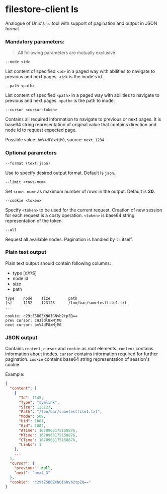 # filestore-client ls

Analogue of Unix's `ls` tool with support of pagination and output in JSON format.

### Mandatory parameters:

> All following parameters are mutually exclusive

`--node <id>`

List content of specified `<id>` in a paged way with abilities to navigate to previous and next pages.
`<id>` is the inode's id.

`--path <path>`

List content of specified `<path>` in a paged way with abilities to navigate to previous and next pages.
`<path>` is the path to inode.

`--cursor <cursor-token>`

Contains all required information to navigate to previous or next pages. It is base64 string representation of original value that contains direction and node id to request expected page.

Possible value: `bmV4dF8xMjM0`, source: `next_1234`.

### Optional parameters

`--format (text|json)`

Use to specify desired output format. Default is `json`.

`--limit <rows-num>`

Set `<rows-num>` as maximum number of rows in the output. Default is **20**.

`--cookie <token>`

Specify `<token>` to be used for the current request. Creation of new session for each request is a costy operation. `<token>` is base64 string representation of the token.

`--all`

Request all available nodes. Pagination is handled by `ls` itself.

### Plain text output

Plain text output should contain following columns:

* type [d/f/S]
* node id
* size
* path

```
type    node    size        path
[s]     1152    123123      /foo/bar/sometestfile1.txt
...

cookie: c29tZSB0ZXN0IGNvb2tpZQ==
prev cursor: cHJldl8xMjM0
next cursor: bmV4dF8xMjM0
```

### JSON output

Contains `content`, `cursor` and `cookie` as root elements. `content` contains information about inodes. `cursor` contains information required for further pagination. `cookie` contains base64 string representation of session's cookie.

Example:

```json
{
  "content": [
    {
      "Id": 1145,
      "Type": "symlink",
      "Size": 123123,
      "Path": "/foo/bar/sometestfile1.txt",
      "Mode": 509,
      "Uid": 1001,
      "Gid": 1002,
      "ATime": 1670963175158876,
      "MTime": 1670963175158876,
      "CTime": 1670963175158876,
      "Links": 1
    },
    ...
  ],
  "cursor": {
    "previous": null,
    "next": "next_3"
  },
  "cookie": "c29tZSB0ZXN0IGNvb2tpZQ=="
}
```
